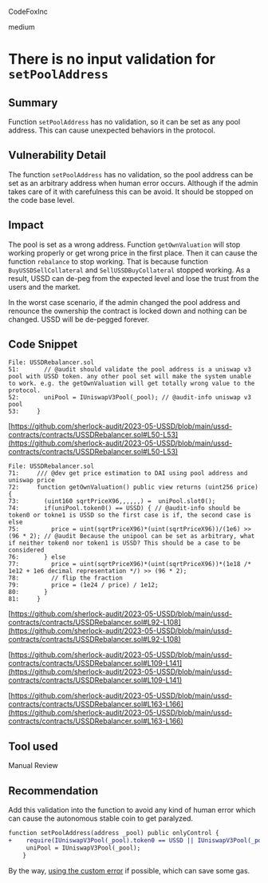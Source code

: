 CodeFoxInc

medium

# There is no input validation for `setPoolAddress`

## Summary

Function `setPoolAddress` has no validation, so it can be set as any pool address. This can cause unexpected behaviors in the protocol. 

## Vulnerability Detail

The function `setPoolAddress` has no validation, so the pool address can be set as an arbitrary address when human error occurs. Although if the admin takes care of it with carefulness this can be avoid. It should be stopped on the code base level. 

## Impact

The pool is set as a wrong address. 
Function `getOwnValuation` will stop working properly or get wrong price in the first place. 
Then it can cause the function `rebalance` to stop working. That is because function `BuyUSSDSellCollateral` and `SellUSSDBuyCollateral` stopped working. As a result, USSD can de-peg from the expected level and lose the trust from the users and the market. 

In the worst case scenario, if the admin changed the pool address and renounce the ownership the contract is locked down and nothing can be changed. USSD will be de-pegged forever. 

## Code Snippet

```solidity
File: USSDRebalancer.sol
51:       // @audit should validate the pool address is a uniswap v3 pool with USSD token. any other pool set will make the system unable to work. e.g. the getOwnValuation will get totally wrong value to the protocol.
52:       uniPool = IUniswapV3Pool(_pool); // @audit-info uniswap v3 pool 
53:     }
```

[https://github.com/sherlock-audit/2023-05-USSD/blob/main/ussd-contracts/contracts/USSDRebalancer.sol#L50-L53](https://github.com/sherlock-audit/2023-05-USSD/blob/main/ussd-contracts/contracts/USSDRebalancer.sol#L50-L53)

```solidity
File: USSDRebalancer.sol
71:     /// @dev get price estimation to DAI using pool address and uniswap price
72:     function getOwnValuation() public view returns (uint256 price) {
73:       (uint160 sqrtPriceX96,,,,,,) =  uniPool.slot0();
74:       if(uniPool.token0() == USSD) { // @audit-info should be token0 or tokne1 is USSD so the first case is if, the second case is else
75:         price = uint(sqrtPriceX96)*(uint(sqrtPriceX96))/(1e6) >> (96 * 2); // @audit Because the unipool can be set as arbitrary, what if neither token0 nor token1 is USSD? This should be a case to be considered
76:       } else 
77:         price = uint(sqrtPriceX96)*(uint(sqrtPriceX96))*(1e18 /* 1e12 + 1e6 decimal representation */) >> (96 * 2);
78:         // flip the fraction
79:         price = (1e24 / price) / 1e12;
80:       }
81:     }
```

[https://github.com/sherlock-audit/2023-05-USSD/blob/main/ussd-contracts/contracts/USSDRebalancer.sol#L92-L108](https://github.com/sherlock-audit/2023-05-USSD/blob/main/ussd-contracts/contracts/USSDRebalancer.sol#L92-L108)

[https://github.com/sherlock-audit/2023-05-USSD/blob/main/ussd-contracts/contracts/USSDRebalancer.sol#L109-L141](https://github.com/sherlock-audit/2023-05-USSD/blob/main/ussd-contracts/contracts/USSDRebalancer.sol#L109-L141)

[https://github.com/sherlock-audit/2023-05-USSD/blob/main/ussd-contracts/contracts/USSDRebalancer.sol#L163-L166](https://github.com/sherlock-audit/2023-05-USSD/blob/main/ussd-contracts/contracts/USSDRebalancer.sol#L163-L166)

## Tool used

Manual Review

## Recommendation

Add this validation into the function to avoid any kind of human error which can cause the autonomous stable coin to get paralyzed. 

```diff
function setPoolAddress(address _pool) public onlyControl {
+    require(IUniswapV3Pool(_pool).token0 == USSD || IUniswapV3Pool(_pool).token1 == USSD, "invalid pool");
     uniPool = IUniswapV3Pool(_pool); 
    }
```

By the way, [using the custom error](https://favoriteblockchain.medium.com/solidity-custom-error-a-way-to-save-gas-b731fdd648c0) if possible, which can save some gas. 